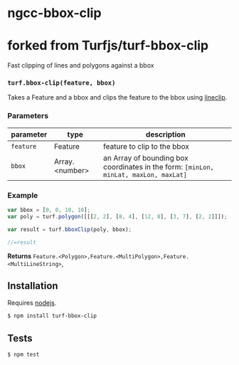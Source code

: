 # ngcc-bbox-clip
# forked from Turfjs/turf-bbox-clip
Fast clipping of lines and polygons against a bbox


### `turf.bbox-clip(feature, bbox)`

Takes a Feature and a bbox and clips the feature to the bbox using [lineclip](https://github.com/mapbox/lineclip).

### Parameters

| parameter | type              | description                                                                              |
| --------- | ----------------- | ---------------------------------------------------------------------------------------- |
| `feature` | Feature           | feature to clip to the bbox                                                              |
| `bbox`    | Array\.\<number\> | an Array of bounding box coordinates in the form: ```[minLon, minLat, maxLon, maxLat]``` |


### Example

```js
var bbox = [0, 0, 10, 10];
var poly = turf.polygon([[[2, 2], [8, 4], [12, 8], [3, 7], [2, 2]]]);

var result = turf.bboxClip(poly, bbox);

//=result
```


**Returns** `Feature.<Polygon>,Feature.<MultiPolygon>,Feature.<MultiLineString>`, 

## Installation

Requires [nodejs](http://nodejs.org/).

```sh
$ npm install turf-bbox-clip
```

## Tests

```sh
$ npm test
```


